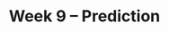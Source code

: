 ---
title: Week 9 – Prediction
weekNumber: 9
days:
    - date: 2024-11-25
      events: 
        - name: LEC 24
          type: lecture
          title: Correlation
          url:
          html:
          podcast:
          readings:
            - name: CIT 15.0-15.2
              url: https://inferentialthinking.com/chapters/15/Prediction.html
          keywords: association, correlation coefficient (r), predicting heights, regression line (su)
        - name: QUIZ 4
          type: quiz
          title: Quiz 4 covers Lectures 19-23
    - date: 2024-11-26
      events:
        - name: HW 6
          type: hw
          title: Hypothesis Testing and Permutation Testing
          url: http://datahub.ucsd.edu/user-redirect/git-sync?repo=https://github.com/dsc-courses/dsc10-2024-fa&subPath=homeworks/hw06/hw06.ipynb
    - date: 2024-11-27
      events: 
        - name: LEC 25
          type: lecture
          title: Regression and Least Squares
          url:
          html:
          podcast:
          readings:
            - name: CIT 15.2-15.4
              url: https://inferentialthinking.com/chapters/15/2/Regression_Line.html
          keywords: regression line in original units, outliers, errors, RMSE, best fit, least squares
        - name: DISC 8
          type: disc
          title: Hypothesis Testing and Permutation Testing
          problems:
    - date: 2024-11-29
      events: 
        - markdown_content: <b>No Lecture (Thanksgiving 🦃)</b>
---